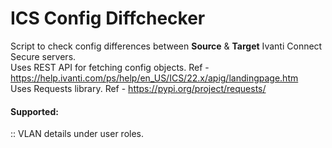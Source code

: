 # ICS Config Diffchecker
Script to check config differences between **Source** & **Target** Ivanti Connect Secure servers. <br>
Uses REST API for fetching config objects. Ref - https://help.ivanti.com/ps/help/en_US/ICS/22.x/apig/landingpage.htm <br>
Uses Requests library. Ref - https://pypi.org/project/requests/

#### Supported:
:: VLAN details under user roles.
